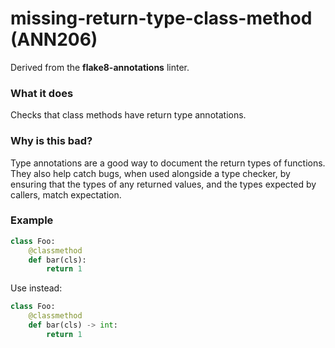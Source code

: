 # missing-return-type-class-method (ANN206)

Derived from the **flake8-annotations** linter.

### What it does
Checks that class methods have return type annotations.

### Why is this bad?
Type annotations are a good way to document the return types of functions. They also
help catch bugs, when used alongside a type checker, by ensuring that the types of
any returned values, and the types expected by callers, match expectation.

### Example
```python
class Foo:
    @classmethod
    def bar(cls):
        return 1
```

Use instead:
```python
class Foo:
    @classmethod
    def bar(cls) -> int:
        return 1
```